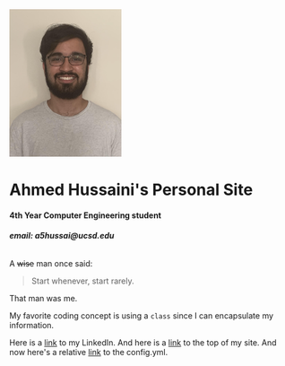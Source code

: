 <img src="ucsdid1.jpg" width="200"/>

# Ahmed Hussaini's Personal Site
#### 4th Year **Computer Engineering** student
###### **email: _a5hussai@ucsd.edu_**

A ~~wise~~ man once said: 
> Start whenever, start rarely.

That man was me. 

My favorite coding concept is using a `class` since I can encapsulate my information. 

Here is a [link](https://www.linkedin.com/in/ah-2019/) to my LinkedIn. And here is a [link](#ahmed-hussainis-personal-site) to the top of my site. And now here's a relative [link](config.yml) to the config.yml.

